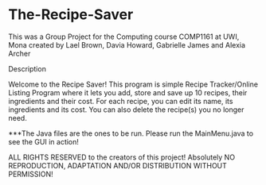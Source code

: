 # The-Recipe-Saver
This was a Group Project for the Computing course COMP1161 at UWI, Mona created by 
Lael Brown, Davia Howard, Gabrielle James and Alexia Archer

Description

Welcome to the Recipe Saver! This program is simple Recipe Tracker/Online Listing Program where it lets you add, store and save up 10 recipes, their ingredients and their cost. For each recipe, you can edit its name, its ingredients and its cost. You can also delete the recipe(s) you no longer need.

***The Java files are the ones to be run. Please run the MainMenu.java to see the GUI in action!

ALL RIGHTS RESERVED to the creators of this project! Absolutely NO REPRODUCTION, ADAPTATION AND/OR DISTRIBUTION WITHOUT PERMISSION!
